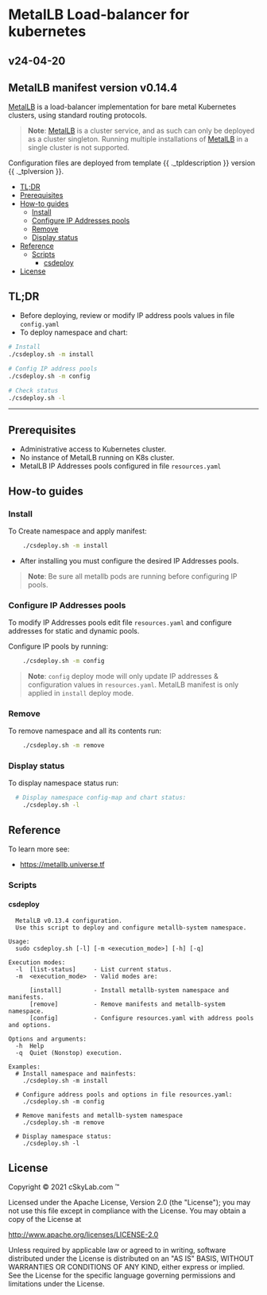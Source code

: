 # MetalLB Load-balancer for kubernetes<!-- omit in toc -->

## v24-04-20 <!-- omit in toc -->

## MetalLB manifest version v0.14.4 <!-- omit in toc -->

[MetalLB](https://metallb.universe.tf/) is a load-balancer implementation for bare metal Kubernetes clusters, using standard routing protocols.


> **Note**: [MetalLB](https://metallb.universe.tf/) is a cluster service, and as such can only be deployed as a cluster singleton. Running multiple installations of [MetalLB](https://metallb.universe.tf/) in a single cluster is not supported.

Configuration files are deployed from template {{ ._tpldescription }} version {{ ._tplversion }}.

- [TL;DR](#tldr)
- [Prerequisites](#prerequisites)
- [How-to guides](#how-to-guides)
  - [Install](#install)
  - [Configure IP Addresses pools](#configure-ip-addresses-pools)
  - [Remove](#remove)
  - [Display status](#display-status)
- [Reference](#reference)
  - [Scripts](#scripts)
    - [csdeploy](#csdeploy)
- [License](#license)

## TL;DR

- Before deploying, review or modify IP address pools values in file `config.yaml`
- To deploy namespace and chart:

```bash
# Install  
./csdeploy.sh -m install

# Config IP address pools
./csdeploy.sh -m config

# Check status
./csdeploy.sh -l
```

---

## Prerequisites

- Administrative access to Kubernetes cluster.
- No instance of MetalLB running on K8s cluster.
- MetalLB IP Addresses pools configured in file `resources.yaml`

## How-to guides

### Install

To Create namespace and apply manifest:

```bash
    ./csdeploy.sh -m install
```

- After installing you must configure the desired IP Addresses pools.

>**Note**: Be sure all metallb pods are running before configuring IP pools.

### Configure IP Addresses pools

To modify IP Addresses pools edit file `resources.yaml` and configure addresses for static and dynamic pools.

Configure IP pools by running:

```bash
    ./csdeploy.sh -m config
```

>**Note**: `config` deploy mode will only update IP addresses & configuration values in `resources.yaml`. MetalLB manifest is only applied in `install` deploy mode.

### Remove

To remove namespace and all its contents run:

```bash
    ./csdeploy.sh -m remove
```

### Display status

To display namespace status run:

```bash
  # Display namespace config-map and chart status:
    ./csdeploy.sh -l
```

## Reference

To learn more see:

- <https://metallb.universe.tf>

### Scripts

#### csdeploy

```console
  MetalLB v0.13.4 configuration.
  Use this script to deploy and configure metallb-system namespace.

Usage:
  sudo csdeploy.sh [-l] [-m <execution_mode>] [-h] [-q]

Execution modes:
  -l  [list-status]     - List current status.
  -m  <execution_mode>  - Valid modes are:

      [install]         - Install metallb-system namespace and manifests.
      [remove]          - Remove manifests and metallb-system namespace.
      [config]          - Configure resources.yaml with address pools and options.

Options and arguments:  
  -h  Help
  -q  Quiet (Nonstop) execution.

Examples:
  # Install namespace and mainfests:
    ./csdeploy.sh -m install

  # Configure address pools and options in file resources.yaml:
    ./csdeploy.sh -m config

  # Remove manifests and metallb-system namespace
    ./csdeploy.sh -m remove

  # Display namespace status:
    ./csdeploy.sh -l
```

## License

Copyright © 2021 cSkyLab.com ™

Licensed under the Apache License, Version 2.0 (the "License");
you may not use this file except in compliance with the License.
You may obtain a copy of the License at

http://www.apache.org/licenses/LICENSE-2.0

Unless required by applicable law or agreed to in writing, software
distributed under the License is distributed on an "AS IS" BASIS,
WITHOUT WARRANTIES OR CONDITIONS OF ANY KIND, either express or implied.
See the License for the specific language governing permissions and
limitations under the License.
